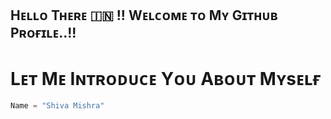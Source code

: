 ## Hᴇʟʟᴏ Tʜᴇʀᴇ 🇮🇳 !! Wᴇʟᴄᴏᴍᴇ ᴛᴏ Mʏ Gɪᴛʜᴜʙ Pʀᴏғɪʟᴇ..!!

# Lᴇᴛ Mᴇ Iɴᴛʀᴏᴅᴜᴄᴇ Yᴏᴜ Aʙᴏᴜᴛ Mʏsᴇʟғ 
```python
Name = "Shiva Mishra"
```
